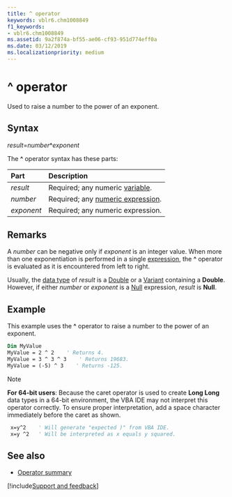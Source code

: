 ```yaml
---
title: ^ operator
keywords: vblr6.chm1008849
f1_keywords:
- vblr6.chm1008849
ms.assetid: 9a2f874a-bf55-ae06-cf93-951d774eff0a
ms.date: 03/12/2019
ms.localizationpriority: medium
---
```



# ^ operator

Used to raise a number to the power of an exponent.

## Syntax

_result_=_number_**^**_exponent_

The **^** operator syntax has these parts:

|Part|Description|
|:-----|:-----|
| _result_|Required; any numeric [variable](../../Glossary/vbe-glossary.md#variable).|
| _number_|Required; any [numeric expression](../../Glossary/vbe-glossary.md#numeric-expression).|
| _exponent_|Required; any numeric expression.|

## Remarks

A _number_ can be negative only if _exponent_ is an integer value. When more than one exponentiation is performed in a single [expression](../../Glossary/vbe-glossary.md#expression), the **^** operator is evaluated as it is encountered from left to right.

Usually, the [data type](../../Glossary/vbe-glossary.md#data-type) of _result_ is a [Double](../../Glossary/vbe-glossary.md#double-data-type) or a [Variant](../../Glossary/vbe-glossary.md#variant-data-type) containing a **Double**. However, if either _number_ or _exponent_ is a [Null](../../Glossary/vbe-glossary.md#null) expression, _result_ is **Null**.

## Example

This example uses the **^** operator to raise a number to the power of an exponent.

```vb
Dim MyValue
MyValue = 2 ^ 2    ' Returns 4.
MyValue = 3 ^ 3 ^ 3    ' Returns 19683.
MyValue = (-5) ^ 3    ' Returns -125.

```

> [!NOTE] 
> **For 64-bit users**: Because the caret operator is used to create **Long Long** data types in a 64-bit environment, the VBA IDE may not interpret this operator correctly. To ensure proper interpretation, add a space character immediately before the caret as shown.
> 
> ```vb
>  x=y^2    ' Will generate "expected )" from VBA IDE.
>  x=y ^2   ' Will be interpreted as x equals y squared.
> ```

## See also

- [Operator summary](operator-summary.md)

[!include[Support and feedback](~/includes/feedback-boilerplate.md)]
